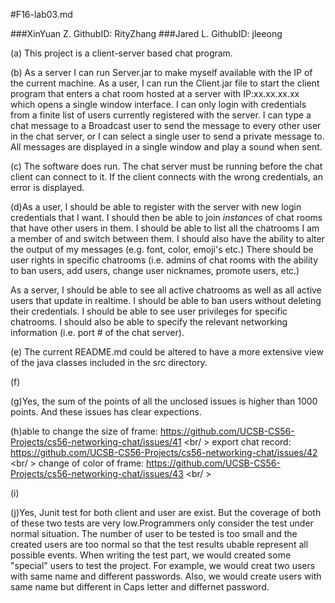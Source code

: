 #F16-lab03.md

###XinYuan Z. GithubID: RityZhang
###Jared L. GithubID: jleeong

(a) This project is a client-server based chat program.

(b) As a server I can run Server.jar to make myself available with the IP of the current machine. 
As a user, I can run the Client.jar file to start the client program that enters a chat room hosted at a server with IP:xx.xx.xx.xx which opens a single window interface. I can only login with credentials from a finite list of users currently registered with the server. I can type a chat message to a Broadcast user to send the message to every other user in the chat server, or I can select a single user to send a private message to. All messages are displayed in a single window and play a sound when sent.

(c) The software does run. The chat server must be running before the chat client can connect to it. If the client connects with the wrong credentials, an error is displayed.

(d)As a user, I should be able to register with the server with new login credentials that I want. I should then be able to join *instances* of chat rooms that have other users in them. I should be able to list all the chatrooms I am a member of and switch between them. I should also have the ability to alter the output of my messages (e.g. font, color, emoji's etc.) There should be user rights in specific chatrooms (i.e. admins of chat rooms with the ability to ban users, add users, change user nicknames, promote users, etc.)

As a server, I should be able to see all active chatrooms as well as all active users that update in realtime. I should be able to ban users without deleting their credentials. I should be able to see user privileges for specific chatrooms. I should also be able to specify the relevant networking information (i.e. port # of the chat server).

(e) The current README.md could be altered to have a more extensive view of the java classes included in the src directory.

(f) 

(g)Yes, the sum of the points of all the unclosed issues is higher than 1000 points. And these issues has clear expections.

(h)able to change the size of frame: https://github.com/UCSB-CS56-Projects/cs56-networking-chat/issues/41 <br/ >
   export chat record: https://github.com/UCSB-CS56-Projects/cs56-networking-chat/issues/42 <br/ >
   change of color of frame: https://github.com/UCSB-CS56-Projects/cs56-networking-chat/issues/43 <br/ >

(i) 

(j)Yes, Junit test for both client and user are exist. But the coverage of both of these two tests are very low.Programmers only consider the test under normal situation. The number of user to be tested is too small and the created users are too normal so that the test results ubable represent all possible events. 
When writing the test part, we would created some "special" users to test the project. For example, we would creat two users with same name and different passwords. Also, we would create users with same name but different in Caps letter and differnet password.

